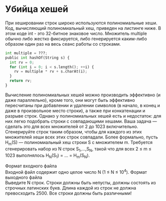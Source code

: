 # Убийца хешей
При хешировании строк широко используются полиномиальные хеши. Код,
вычисляющий полиномиальный хеш, приведен на листинге ниже. В этом коде int -
это 32-битное знаковое число. Множитель multiple обычно либо жестко
фиксируется, либо генерируется каким-либо образом один раз на весь сеанс работы
со строками.
```python
int multiple = ???;
public int hashOf(String s) {
  int rv = 0;
  for (int i = 0; i < s.length(); ++i) {
    rv = multiple * rv + s.charAt(i);
  }
  return rv;
}
```
Вычисление полиномиальных хешей можно производить эффективно (и даже
параллельно), кроме того, они могут быть эффективно пересчитаны при добавлении и
удалении символов (в начало, в конец и даже в произвольное место строки), а также
при конкатенации и разрыве строк.
Однако у полиномиальных хешей есть и недостаток: для них легко подобрать строки
с совпадающими хешами. Ваша задача — сделать это для всех множителей от 2 до
1023 включительно. Сгенерируйте строк таким образом, чтобы для каждого из этих
множителей хеши всех этих строк совпадали.
Более формально, пусть H<sub>m</sub>(S) — полиномиальный хеш строки S с множителем m.
Требуется сгенерировать набор из N строк S<sub>1</sub>,...,S<sub>N</sub>, такой что для всех 2 &le; m &le; 1023
выполнялось H<sub>N</sub>(S<sub>1</sub>) = ... = H<sub>m</sub>(S<sub>N</sub>).

Формат входного файла <br />
Входной файл содержит одно целое число N (1 &le; N &le; 10<sup>4</sup>).
Формат выходного файла <br />
Выведите N строк. Строки должны быть непусты, должны состоять из строчных
латинских букв. Длина каждой из строк не должна превосходить 2500. Все строки
должны быть различными!
